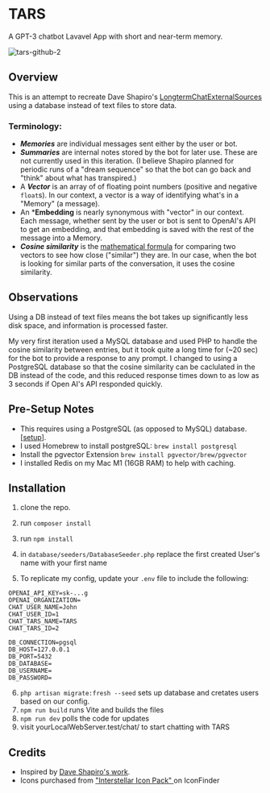 # TARS

A GPT-3 chatbot Lavavel App with short and near-term memory.

![tars-github-2](https://user-images.githubusercontent.com/2053940/224233487-3e2e4c17-670e-4cb8-9561-929d1fa7b76e.jpg)

## Overview

This is an attempt to recreate Dave Shapiro's [LongtermChatExternalSources](https://github.com/daveshap/LongtermChatExternalSources) using a database instead of text files to store data.

### Terminology:
- ***Memories*** are individual messages sent either by the user or bot.
- ***Summaries*** are internal notes stored by the bot for later use. These are not currently used in this iteration. (I believe Shapiro planned for periodic runs of a "dream sequence" so that the bot can go back and "think" about what has transpired.)
- A ***Vector*** is an array of of floating point numbers (positive and negative `float`s). In our context, a vector is a way of identifying what's in a "Memory" (a message).
- An ***Embedding** is nearly synonymous with "vector" in our context. Each message, whether sent by the user or bot is sent to OpenAI's API to get an embedding, and that embedding is saved with the rest of the message into a Memory.
- ***Cosine similarity*** is the [mathematical formula](https://en.wikipedia.org/wiki/Cosine_similarity) for comparing two vectors to see how close ("similar") they are.  In our case, when the bot is looking for similar parts of the conversation, it uses the cosine similarity.

## Observations

Using a DB instead of text files means the bot takes up significantly less disk space, and information is processed faster.

My very first iteration used a MySQL database and used PHP to handle the cosine similarity between entries, but it took quite a long time for (~20 sec) for the bot to provide a response to any prompt.  I changed to using a PostgreSQL database so that the cosine similarity can be caclulated in the DB instead of the code, and this reduced response times down to as low as 3 seconds if Open AI's API responded quickly.


## Pre-Setup Notes
- This requires using a PostgreSQL (as opposed to MySQL) database. [[setup](https://www.codementor.io/@engineerapart/getting-started-with-postgresql-on-mac-osx-are8jcopb)].
- I used Homebrew to install postgreSQL: `brew install postgresql`
- Install the pgvector Extension `brew install pgvector/brew/pgvector`
- I installed Redis on my Mac M1 (16GB RAM) to help with caching.

## Installation
1. clone the repo.
2. run `composer install`
3. run `npm install`
4. in `database/seeders/DatabaseSeeder.php` replace the first created User's name with your first name

5. To replicate my config, update your `.env` file to include the following:
```
OPENAI_API_KEY=sk-...g
OPENAI_ORGANIZATION=
CHAT_USER_NAME=John
CHAT_USER_ID=1
CHAT_TARS_NAME=TARS
CHAT_TARS_ID=2

DB_CONNECTION=pgsql
DB_HOST=127.0.0.1
DB_PORT=5432
DB_DATABASE=
DB_USERNAME=
DB_PASSWORD=
```

6. `php artisan migrate:fresh --seed` sets up database and cretates users based on our config.
7. `npm run build` runs Vite and builds the files
8. `npm run dev` polls the code for updates
9. visit yourLocalWebServer.test/chat/ to start chatting with TARS

## Credits

- Inspired by [Dave Shapiro's work](https://github.com/daveshap/LongtermChatExternalSources).
- Icons purchased from ["Interstellar Icon Pack" ](https://www.iconfinder.com/iconsets/interstellar) on IconFinder

